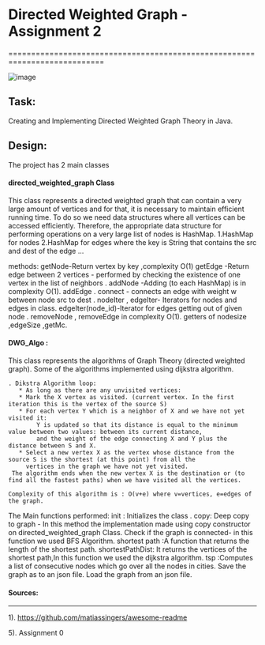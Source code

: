 
# Directed Weighted Graph - Assignment 2
===========================================================================

![image](https://user-images.githubusercontent.com/74476764/146074242-8296dc08-10a5-43c2-ad6c-cb8d65d84df3.png)


Task:
------
Creating and Implementing Directed Weighted Graph Theory in Java.

Design:
-------
The project has 2 main classes 

#### directed_weighted_graph Class

This class represents a directed weighted graph
that can contain a very large amount of vertices and for that, it is necessary to maintain efficient running time.
To do so we need data structures where all vertices can be accessed efficiently. 
Therefore, the appropriate data structure for performing operations on a very large list of nodes is HashMap. 
1.HashMap for nodes 
2.HashMap for edges where the key is String that contains the src and dest of the edge ...

methods:
getNode-Return vertex by key ,complexity O(1)
getEdge -Return edge between 2 vertices - performed by checking the existence of one vertex in the list of neighbors .
addNode -Adding (to each HashMap) is in complexity O(1).
addEdge .
connect - connects an edge with weight w between node src to dest .
nodeIter , edgeIter- Iterators for nodes and edges in class.
edgeIter(node_id)-Iterator for edges getting out of given node .
removeNode , removeEdge  in complexity O(1).
getters of nodesize ,edgeSize ,getMc.

#### DWG_Algo :
This class represents the algorithms of Graph Theory (directed weighted graph).
Some of the algorithms implemented using dijkstra algorithm.
```
. Dikstra Algorithm loop:
   * As long as there are any unvisited vertices:
   * Mark the X vertex as visited. (current vertex. In the first iteration this is the vertex of the source S)
   * For each vertex Y which is a neighbor of X and we have not yet visited it:
        Y is updated so that its distance is equal to the minimum value between two values: between its current distance,
        and the weight of the edge connecting X and Y plus the distance between S and X.
   * Select a new vertex X as the vertex whose distance from the source S is the shortest (at this point) from all the
     vertices in the graph we have not yet visited.
 The algorithm ends when the new vertex X is the destination or (to find all the fastest paths) when we have visited all the vertices.

Complexity of this algorithm is : O(v+e) where v=vertices, e=edges of the graph.
```

The Main  functions  performed:
init : Initializes the class .
copy: Deep copy to graph - In this method the implementation made using copy constructor on directed_weighted_graph Class.
Check if the graph is connected- in this function we used BFS Algorithm.
 shortest path :A function that returns the length of the  shortest path.
shortestPathDist: It returns the vertices of the shortest path,In this function we used the dijkstra algorithm.
tsp :Computes a list of consecutive nodes which go over all the nodes in cities.
Save the graph as to an json file.
Load the graph from an json file.







#### Sources:
-------------------------------------

1). https://github.com/matiassingers/awesome-readme

5).  Assignment 0 

  
